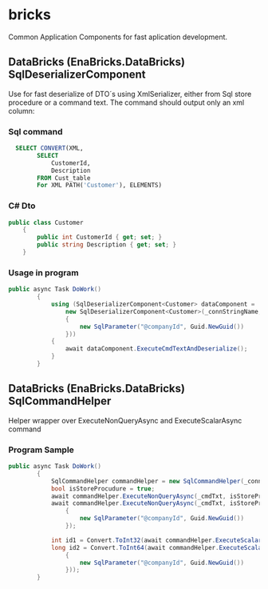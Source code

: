 # bricks
Common Application Components for fast aplication development.
## DataBricks (EnaBricks.DataBricks) SqlDeserializerComponent
Use for fast deserialize of DTO´s using XmlSerializer, either from Sql store procedure or a command text. The command should output only an xml column:
### Sql command
```sql
  SELECT CONVERT(XML, 
        SELECT
            CustomerId,
            Description
        FROM Cust_table
        For XML PATH('Customer'), ELEMENTS)
```
### C# Dto
```c#
public class Customer
    {
        public int CustomerId { get; set; }
        public string Description { get; set; }
    }
```
### Usage in program
```c#
public async Task DoWork()
        {
            using (SqlDeserializerComponent<Customer> dataComponent = 
                new SqlDeserializerComponent<Customer>(_connStringName, _cmdTxt, "Customers", new SqlParameter[]
                {
                    new SqlParameter("@companyId", Guid.NewGuid())
                }))
            {
                await dataComponent.ExecuteCmdTextAndDeserialize();
            }
        }
```
## DataBricks (EnaBricks.DataBricks) SqlCommandHelper
Helper wrapper over ExecuteNonQueryAsync and ExecuteScalarAsync command
### Program Sample
```c#
public async Task DoWork()
        {
            SqlCommandHelper commandHelper = new SqlCommandHelper(_connStringName);
            bool isStoreProcudure = true;
            await commandHelper.ExecuteNonQueryAsync(_cmdTxt, isStoreProcudure);
            await commandHelper.ExecuteNonQueryAsync(_cmdTxt, isStoreProcudure, new SqlParameter[]
                {
                    new SqlParameter("@companyId", Guid.NewGuid())
                });

            int id1 = Convert.ToInt32(await commandHelper.ExecuteScalarAsync(_cmdTxt, isStoreProcudure));
            long id2 = Convert.ToInt64(await commandHelper.ExecuteScalarAsync(_cmdTxt, isStoreProcudure, new SqlParameter[]
                {
                    new SqlParameter("@companyId", Guid.NewGuid())
                }));
        }
```
